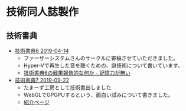 # 技術同人誌製作

## 技術書典

* [技術書典6 2019-04-14](https://techbookfest.org/event/tbf06/circle/59890001)
  * ファーザーシステムさんのサークルに寄稿させていただきました。
  * Hyper-Vで再生した音を聴くための、謎技術について書いています。
  * [技術書典6の戦果報告的な何か - 記憶力が無い](https://blog.ttk1.net/2019/04/18/%E6%8A%80%E8%A1%93%E6%9B%B8%E5%85%B86%E3%81%AE%E6%88%A6%E6%9E%9C%E5%A0%B1%E5%91%8A%E7%9A%84%E3%81%AA%E4%BD%95%E3%81%8B)
* [技術書典7 2019-09-22](https://techbookfest.org/event/tbf07/circle/5088651352473600)
  * たまーず工房として技術書出しました
  * WebGLでGPGPUするという、面白い試みについて書きました。
  * [紹介ページ](./m2tb/index.html)
